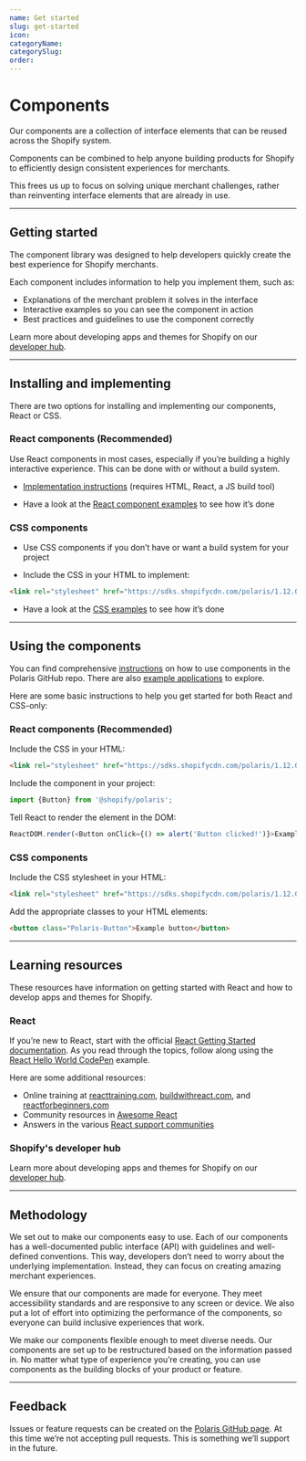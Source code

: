 ```yaml
---
name: Get started
slug: get-started
icon:
categoryName:
categorySlug:
order:
---
```


# Components

Our components are a collection of interface elements that can be reused across the Shopify system.

Components can be combined to help anyone building products for Shopify to efficiently design consistent experiences for merchants.

This frees us up to focus on solving unique merchant challenges, rather than reinventing interface elements that are already in use.

---

## Getting started

The component library was designed to help developers quickly create the best experience for Shopify merchants.

Each component includes information to help you implement them, such as:

- Explanations of the merchant problem it solves in the interface
- Interactive examples so you can see the component in action
- Best practices and guidelines to use the component correctly

Learn more about developing apps and themes for Shopify on our [developer hub](https://developers.shopify.com/).

---

## Installing and implementing

There are two options for installing and implementing our components, React or CSS.

### React components (Recommended)

Use React components in most cases, especially if you’re building a highly interactive experience. This can be done with or without a build system.

- [Implementation instructions](https://github.com/Shopify/polaris) (requires HTML, React, a JS build tool)

- Have a look at the [React component examples](https://github.com/Shopify/polaris/tree/master/examples) to see how it’s done

### CSS components

- Use CSS components if you don’t have or want a build system for your project

- Include the CSS in your HTML to implement:

```html
<link rel="stylesheet" href="https://sdks.shopifycdn.com/polaris/1.12.0/polaris.min.css" />
```

- Have a look at the [CSS examples](https://github.com/Shopify/polaris/tree/master/examples/cdn-styles) to see how it’s done

---

## Using the components

You can find comprehensive [instructions](https://github.com/Shopify/polaris) on how to use components in the Polaris GitHub repo. There are also [example applications](https://github.com/Shopify/polaris/tree/master/examples) to explore.

Here are some basic instructions to help you get started for both React and CSS-only:

### React components (Recommended)

Include the CSS in your HTML:

```html
<link rel="stylesheet" href="https://sdks.shopifycdn.com/polaris/1.12.0/polaris.min.css" />
```

Include the component in your project:

```javascript
import {Button} from '@shopify/polaris';
```

Tell React to render the element in the DOM:

```javascript
ReactDOM.render(<Button onClick={() => alert('Button clicked!')}>Example button</Button>, domContainerNode);
```

### CSS components

Include the CSS stylesheet in your HTML:

```html
<link rel="stylesheet" href="https://sdks.shopifycdn.com/polaris/1.12.0/polaris.min.css" />
```

Add the appropriate classes to your HTML elements:

```html
<button class="Polaris-Button">Example button</button>
```

---

## Learning resources

These resources have information on getting started with React and how to develop apps and themes for Shopify.

### React

If you’re new to React, start with the official [React Getting Started documentation](https://facebook.github.io/react/docs/hello-world.html). As you read through the topics, follow along using the [React Hello World CodePen](http://codepen.io/gaearon/pen/ZpvBNJ?editors=0010) example.

Here are some additional resources:

- Online training at [reacttraining.com](https://reacttraining.com/), [buildwithreact.com](http://buildwithreact.com), and [reactforbeginners.com](https://reactforbeginners.com)
- Community resources in [Awesome React](https://github.com/enaqx/awesome-react)
- Answers in the various [React support communities](https://facebook.github.io/react/community/support.html)

### Shopify's developer hub

Learn more about developing apps and themes for Shopify on our [developer hub](https://developers.shopify.com/).

---

## Methodology

We set out to make our components easy to use. Each of our components has a well-documented public interface (API) with guidelines and well-defined conventions. This way, developers don’t need to worry about the underlying implementation. Instead, they can focus on creating amazing merchant experiences.

We ensure that our components are made for everyone. They meet accessibility standards and are responsive to any screen or device. We also put a lot of effort into optimizing the performance of the components, so everyone can build inclusive experiences that work.

We make our components flexible enough to meet diverse needs. Our components are set up to be restructured based on the information passed in. No matter what type of experience you’re creating, you can use components as the building blocks of your product or feature.

---

## Feedback

Issues or feature requests can be created on the [Polaris GitHub page](https://github.com/Shopify/polaris/issues). At this time we’re not accepting pull requests. This is something we’ll support in the future.
